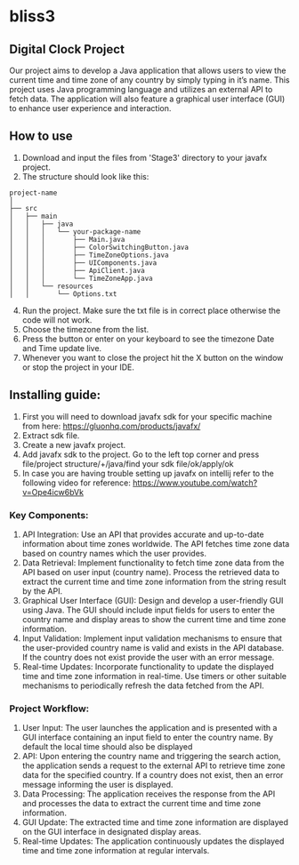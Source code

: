 # bliss3
## Digital Clock Project
Our project aims to develop a Java application that allows users to view the current time and time zone of any country by simply typing in it’s name. This project uses Java programming language and utilizes an external API to fetch data. The application will also feature a graphical user interface (GUI) to enhance user experience and interaction.

## How to use
1. Download and input the files from 'Stage3' directory to your javafx project.
2. The structure should look like this:
```
project-name
│
├── src
│   ├── main
│   │   ├── java
│   │   │   └── your-package-name
│   │   │       ├── Main.java
│   │   │       ├── ColorSwitchingButton.java
│   │   │       ├── TimeZoneOptions.java
│   │   │       ├── UIComponents.java
│   │   │       ├── ApiClient.java
│   │   │       └── TimeZoneApp.java
│   │   └── resources
│   │       └── Options.txt
```
4. Run the project. Make sure the txt file is in correct place otherwise the code will not work.
5. Choose the timezone from the list.
6. Press the button or enter on your keyboard to see the timezone Date and Time update live.
7. Whenever you want to close the project hit the X button on the window or stop the project in your IDE.

## Installing guide: 
1. First you will need to download javafx sdk for your specific machine from here: https://gluonhq.com/products/javafx/  
2. Extract sdk file.
3. Create a new javafx project.
4. Add javafx sdk to the project. Go to the left top corner and press file/project structure/+/java/find your sdk file/ok/apply/ok
5. In case you are having trouble setting up javafx on intellij refer to the following video for reference: https://www.youtube.com/watch?v=Ope4icw6bVk 

### Key Components:
1.	API Integration: Use an API that provides accurate and up-to-date information about time zones worldwide. The API fetches time zone data based on country names which the user provides.
2.	Data Retrieval: Implement functionality to fetch time zone data from the API based on user input (country name). Process the retrieved data to extract the current time and time zone information from the string result by the API.
3.	Graphical User Interface (GUI): Design and develop a user-friendly GUI using Java. The GUI should include input fields for users to enter the country name and display areas to show the current time and time zone information.
4.	Input Validation: Implement input validation mechanisms to ensure that the user-provided country name is valid and exists in the API database. If the country does not exist provide the user with an error message.
5.	Real-time Updates: Incorporate functionality to update the displayed time and time zone information in real-time. Use timers or other suitable mechanisms to periodically refresh the data fetched from the API.

### Project Workflow:
1.	User Input: The user launches the application and is presented with a GUI interface containing an input field to enter the country name. By default the local time should also be displayed 
2.	API: Upon entering the country name and triggering the search action, the application sends a request to the external API to retrieve time zone data for the specified country. If a country does not exist, then an error message informing the user is displayed.
3.	Data Processing: The application receives the response from the API and processes the data to extract the current time and time zone information.
4.	GUI Update: The extracted time and time zone information are displayed on the GUI interface in designated display areas.
5.	Real-time Updates: The application continuously updates the displayed time and time zone information at regular intervals.


